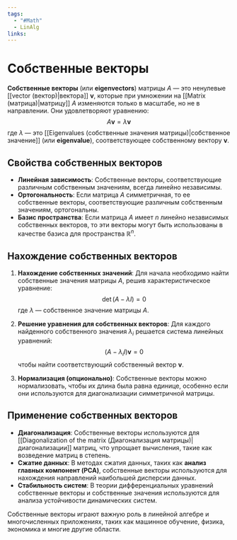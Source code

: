 ```yaml
---
tags:
  - "#Math"
  - LinAlg
links:
---
```

# Собственные векторы

**Собственные векторы** (или **eigenvectors**) матрицы $A$ — это ненулевые [[vector (вектор)|вектора]] $\mathbf{v}$, которые при умножении на [[Matrix (матрица)|матрицу]] $A$ изменяются только в масштабе, но не в направлении. Они удовлетворяют уравнению:
$$
A \mathbf{v} = \lambda \mathbf{v}
$$
где $\lambda$ — это  [[Eigenvalues (собственные значения матрицы)|собственное значение]] (или **eigenvalue**), соответствующее собственному вектору $\mathbf{v}$.

## Свойства собственных векторов

- **Линейная зависимость**: Собственные векторы, соответствующие различным собственным значениям, всегда линейно независимы.
- **Ортогональность**: Если матрица $A$ симметричная, то ее собственные векторы, соответствующие различным собственным значениям, ортогональны.
- **Базис пространства**: Если матрица $A$ имеет $n$ линейно независимых собственных векторов, то эти векторы могут быть использованы в качестве базиса для пространства $\mathbb{R}^n$.

## Нахождение собственных векторов

1. **Нахождение собственных значений**: Для начала необходимо найти собственные значения матрицы $A$, решив характеристическое уравнение:
   $$
   \det(A - \lambda I) = 0
   $$
   где $\lambda$ — собственное значение матрицы $A$.

2. **Решение уравнения для собственных векторов**: Для каждого найденного собственного значения $\lambda_i$ решается система линейных уравнений:
   $$
   (A - \lambda_i I) \mathbf{v} = 0
   $$
   чтобы найти соответствующий собственный вектор $\mathbf{v}$.

3. **Нормализация (опционально)**: Собственные векторы можно нормализовать, чтобы их длина была равна единице, особенно если они используются для диагонализации симметричной матрицы.

## Применение собственных векторов

- **Диагонализация**: Собственные векторы используются для [[Diagonalization of the matrix (Диагонализация матрицы)|диагонализации]] матриц, что упрощает вычисления, такие как возведение матриц в степень.
- **Сжатие данных**: В методах сжатия данных, таких как **анализ главных компонент (PCA)**, собственные векторы используются для нахождения направлений наибольшей дисперсии данных.
- **Стабильность систем**: В теории дифференциальных уравнений собственные векторы и собственные значения используются для анализа устойчивости динамических систем.

Собственные векторы играют важную роль в линейной алгебре и многочисленных приложениях, таких как машинное обучение, физика, экономика и многие другие области.

